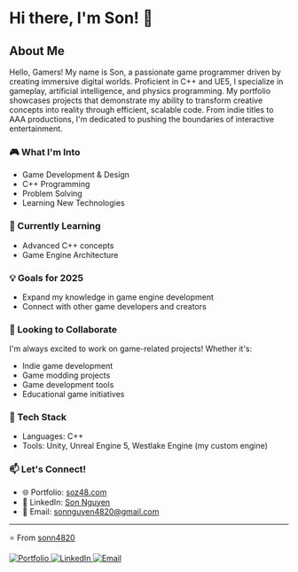 # Hi there, I'm Son! 👋

## About Me
Hello, Gamers!
My name is Son, a passionate game programmer driven by creating immersive digital worlds. Proficient in C++ and UE5, I specialize in gameplay, artificial intelligence, and physics programming. My portfolio showcases projects that demonstrate my ability to transform creative concepts into reality through efficient, scalable code. From indie titles to AAA productions, I'm dedicated to pushing the boundaries of interactive entertainment.

### 🎮 What I'm Into
- Game Development & Design
- C++ Programming
- Problem Solving
- Learning New Technologies

### 🌱 Currently Learning
- Advanced C++ concepts
- Game Engine Architecture

### 💡 Goals for 2025
- Expand my knowledge in game engine development
- Connect with other game developers and creators

### 🤝 Looking to Collaborate
I'm always excited to work on game-related projects! Whether it's:
- Indie game development
- Game modding projects
- Game development tools
- Educational game initiatives

### 🔧 Tech Stack
- Languages: C++
- Tools: Unity, Unreal Engine 5, Westlake Engine (my custom engine)

### 📫 Let's Connect!
- 🌐 Portfolio: [soz48.com](https://www.soz48.com/)
- 💼 LinkedIn: [Son Nguyen](https://www.linkedin.com/in/soz48/)
- 📧 Email: sonnguyen4820@gmail.com

---

⭐️ From [sonn4820](https://github.com/sonn4820)

<div align="left">
  <a href="https://www.soz48.com/" target="_blank">
    <img src="https://img.shields.io/badge/Portfolio-FF5722?style=for-the-badge&logo=google-chrome&logoColor=white" alt="Portfolio" />
  </a>
  <a href="https://www.linkedin.com/in/soz48/" target="_blank">
    <img src="https://img.shields.io/badge/LinkedIn-0077B5?style=for-the-badge&logo=linkedin&logoColor=white" alt="LinkedIn" />
  </a>
  <a href="mailto:sonnguyen4820@gmail.com">
    <img src="https://img.shields.io/badge/Email-D14836?style=for-the-badge&logo=gmail&logoColor=white" alt="Email" />
  </a>
</div>
